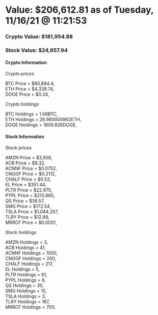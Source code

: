 # Value: $206,612.81 as of Tuesday, 11/16/21 @ 11:21:53 

### Crypto Value: $181,954.88

### Stock Value: $24,657.94

#### Crypto Information 
*Crypto prices* 

BTC Price = $60,894.4,  
ETH Price = $4,338.74,  
DOGE Price = $0.24,  


*Crypto holdings* 

BTC Holdings = 1.06BTC,  
ETH Holdings = 26.960005962ETH,  
DOGE Holdings = 1809.826DOGE,  


#### Stock Information 

*Stock prices* 

AMZN Price = $3,558,  
ACB Price = $8.32,  
ACNNF Price = $0.0752,  
CNGGF Price = $0.2112,  
CHALF Price = $0.52,  
EL Price = $351.44,  
PLTR Price = $22.975,  
PYPL Price = $213.865,  
QS Price = $36.57,  
SMG Price = $172.54,  
TSLA Price = $1,044.257,  
TLRY Price = $12.89,  
MRRCF Price = $0.0001,  


*Stock holdings* 

AMZN Holdings = 3,  
ACB Holdings = 41,  
ACNNF Holdings = 1000,  
CNGGF Holdings = 200,  
CHALF Holdings = 217,  
EL Holdings = 5,  
PLTR Holdings = 61,  
PYPL Holdings = 6,  
QS Holdings = 30,  
SMG Holdings = 15,  
TSLA Holdings = 3,  
TLRY Holdings = 167,  
MRRCF Holdings = 700,  


